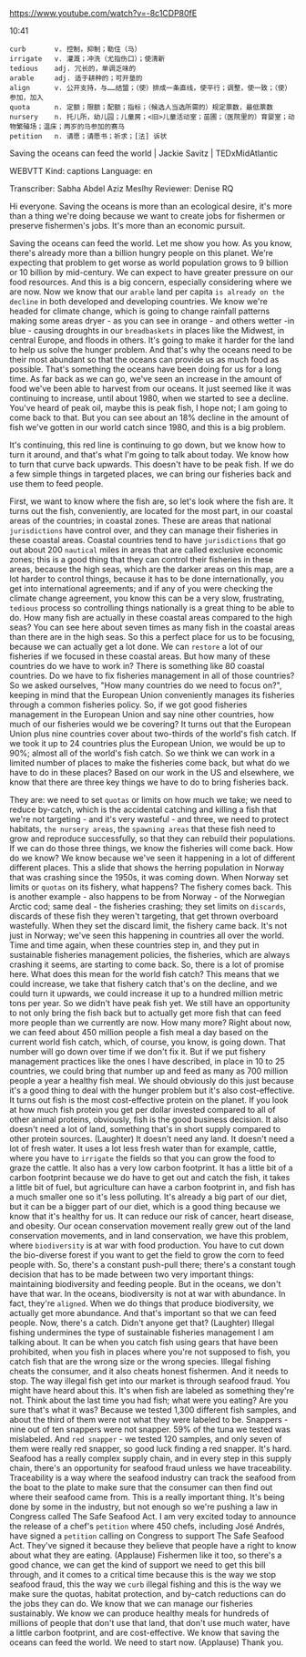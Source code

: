https://www.youtube.com/watch?v=-8c1CDP80fE 

10:41

```  
curb       v. 控制，抑制；勒住（马）
irrigate   v. 灌溉；冲洗（尤指伤口）；使清新
tedious    adj. 冗长的，单调乏味的      
arable     adj. 适于耕种的；可开垦的    
align      v. 公开支持，与……结盟；（使）排成一条直线，使平行；调整，使一致；（使）参加，加入
quota      n. 定额；限额；配额；指标；（候选人当选所需的）规定票数，最低票数    
nursery    n. 托儿所，幼儿园；儿童房；<旧>儿童活动室；苗圃；（医院里的）育婴室；动物繁殖场；温床；两岁的马参加的赛马
petition   n. 请愿；请愿书；祈求；[法] 诉状  
```

Saving the oceans can feed the world | Jackie Savitz | TEDxMidAtlantic 

WEBVTT Kind: captions Language: en 

Transcriber: Sabha Abdel Aziz Meslhy Reviewer: Denise RQ 

Hi everyone. Saving the oceans is more than an ecological desire, it's more than a thing we're doing because we want to create jobs for fishermen or preserve fishermen's jobs. It's more than an economic pursuit. 

Saving the oceans can feed the world. Let me show you how. As you know, there's already more than a billion hungry people on this planet. We're expecting that problem to get worse as world population grows to 9 billion or 10 billion by mid-century. We can expect to have greater pressure on our food resources. And this is a big concern, especially considering where we are now. Now we know that our `arable` land per capita `is already on the decline` in both developed and developing countries. We know we're headed for climate change, which is going to change rainfall patterns making some areas dryer - as you can see in orange - and others wetter -in blue - causing droughts in our `breadbaskets` in places like the Midwest, in central Europe, and floods in others. It's going to make it harder for the land to help us solve the hunger problem. And that's why the oceans need to be their most abundant so that the oceans can provide us as much food as possible. That's something the oceans have been doing for us for a long time. As far back as we can go, we've seen an increase in the amount of food we've been able to harvest from our oceans. It just seemed like it was continuing to increase, until about 1980, when we started to see a decline. You've heard of peak oil, maybe this is peak fish, I hope not; I am going to come back to that. But you can see about an 18% decline in the amount of fish we've gotten in our world catch since 1980, and this is a big problem. 

It's continuing, this red line is continuing to go down, but we know how to turn it around, and that's what I'm going to talk about today. We know how to turn that curve back upwards. This doesn't have to be peak fish. If we do a few simple things in targeted places, we can bring our fisheries back and use them to feed people. 

First, we want to know where the fish are, so let's look where the fish are. It turns out the fish, conveniently, are located for the most part, in our coastal areas of the countries; in coastal zones. These are areas that national `jurisdictions` have control over, and they can manage their fisheries in these coastal areas. Coastal countries tend to have `jurisdictions` that go out about 200 `nautical` miles in areas that are called exclusive economic zones; this is a good thing that they can control their fisheries in these areas, because the high seas, which are the darker areas on this map, are a lot harder to control things, because it has to be done internationally, you get into international agreements; and if any of you were checking the climate change agreement, you know this can be a very slow, frustrating, `tedious` process so controlling things nationally is a great thing to be able to do. How many fish are actually in these coastal areas compared to the high seas? You can see here about seven times as many fish in the coastal areas than there are in the high seas. So this a perfect place for us to be focusing, because we can actually get a lot done. We can `restore` a lot of our fisheries if we focused in these coastal areas. But how many of these countries do we have to work in? There is something like 80 coastal countries. Do we have to fix fisheries management in all of those countries? So we asked ourselves, "How many countries do we need to focus on?", keeping in mind that the European Union conveniently manages its fisheries through a common fisheries policy. So, if we got good fisheries management in the European Union and say nine other countries, how much of our fisheries would we be covering? It turns out that the European Union plus nine countries cover about two-thirds of the world's fish catch. If we took it up to 24 countries plus the European Union, we would be up to 90%; almost all of the world's fish catch. So we think we can work in a limited number of places to make the fisheries come back, but what do we have to do in these places? Based on our work in the US and elsewhere, we know that there are three key things we have to do to bring fisheries back. 

They are: we need to set `quotas` or limits on how much we take; we need to reduce by-catch, which is the accidental catching and killing a fish that we're not targeting - and it's very wasteful - and three, we need to protect habitats, `the nursery areas`, the `spawning areas` that these fish need to grow and reproduce successfully, so that they can rebuild their populations. If we can do those three things, we know the fisheries will come back. How do we know? We know because we've seen it happening in a lot of different different places. This a slide that shows the herring population in Norway that was crashing since the 1950s, it was coming down. When Norway set limits or `quotas` on its fishery, what happens? The fishery comes back. This is another example - also happens to be from Norway - of the Norwegian Arctic cod; same deal - the fisheries crashing; they set limits on `discards`, discards of these fish they weren't targeting, that get thrown overboard wastefully. When they set the discard limit, the fishery came back. It's not just in Norway; we've seen this happening in countries all over the world. Time and time again, when these countries step in, and they put in sustainable fisheries management policies, the fisheries, which are always crashing it seems, are starting to come back. So, there is a lot of promise here. What does this mean for the world fish catch? This means that we could increase, we take that fishery catch that's on the decline, and we could turn it upwards, we could increase it up to a hundred million metric tons per year. So we didn't have peak fish yet. We still have an opportunity to not only bring the fish back but to actually get more fish that can feed more people than we currently are now. How many more? Right about now, we can feed about 450 million people a fish meal a day based on the current world fish catch, which, of course, you know, is going down. That number will go down over time if we don't fix it. But if we put fishery management practices like the ones I have described, in place in 10 to 25 countries, we could bring that number up and feed as many as 700 million people a year a healthy fish meal. We should obviously do this just because it's a good thing to deal with the hunger problem but it's also cost-effective. It turns out fish is the most cost-effective protein on the planet. If you look at how much fish protein you get per dollar invested compared to all of other animal proteins, obviously, fish is the good business decision. It also doesn't need a lot of land, something that's in short supply compared to other protein sources. (Laughter) It doesn't need any land. It doesn't need a lot of fresh water. It uses a lot less fresh water than for example, cattle, where you have to `irrigate` the fields so that you can grow the food to graze the cattle. It also has a very low carbon footprint. It has a little bit of a carbon footprint because we do have to get out and catch the fish, it takes a little bit of fuel, but agriculture can have a carbon footprint in, and fish has a much smaller one so it's less polluting. It's already a big part of our diet, but it can be a bigger part of our diet, which is a good thing because we know that it's healthy for us. It can reduce our risk of cancer, heart disease, and obesity. Our ocean conservation movement really grew out of the land conservation movements, and in land conservation, we have this problem, where `biodiversity` is at war with food production. You have to cut down the bio-diverse forest if you want to get the field to grow the corn to feed people with. So, there's a constant push-pull there; there's a constant tough decision that has to be made between two very important things: maintaining biodiversity and feeding people. But in the oceans, we don't have that war. In the oceans, biodiversity is not at war with abundance. In fact, they're `aligned`. When we do things that produce biodiversity, we actually get more abundance. And that's important so that we can feed people. Now, there's a catch. Didn't anyone get that? (Laughter) Illegal fishing undermines the type of sustainable fisheries management I am talking about. It can be when you catch fish using gears that have been prohibited, when you fish in places where you're not supposed to fish, you catch fish that are the wrong size or the wrong species. Illegal fishing cheats the consumer, and it also cheats honest fishermen. And it needs to stop. The way illegal fish get into our market is through seafood fraud. You might have heard about this. It's when fish are labeled as something they're not. Think about the last time you had fish; what were you eating? Are you sure that's what it was? Because we tested 1,300 different fish samples, and about the third of them were not what they were labeled to be. Snappers - nine out of ten snappers were not snapper. 59% of the tuna we tested was mislabeled. And `red snapper` - we tested 120 samples, and only seven of them were really red snapper, so good luck finding a red snapper. It's hard. Seafood has a really complex supply chain, and in every step in this supply chain, there's an opportunity for seafood fraud unless we have traceability. Traceability is a way where the seafood industry can track the seafood from the boat to the plate to make sure that the consumer can then find out where their seafood came from. This is a really important thing. It's being done by some in the industry, but not enough so we're pushing a law in Congress called The Safe Seafood Act. I am very excited today to announce the release of a chef's `petition` where 450 chefs, including José Andrés, have signed a `petition` calling on Congress to support The Safe Seafood Act. They've signed it because they believe that people have a right to know about what they are eating. (Applause) Fishermen like it too, so there's a good chance, we can get the kind of support we need to get this bill through, and it comes to a critical time because this is the way we stop seafood fraud, this the way we `curb` illegal fishing and this is the way we make sure the quotas, habitat protection, and by-catch reductions can do the jobs they can do. We know that we can manage our fisheries sustainably. We know we can produce healthy meals for hundreds of millions of people that don't use that land, that don't use much water, have a little carbon footprint, and are cost-effective. We know that saving the oceans can feed the world. We need to start now. (Applause) Thank you. 